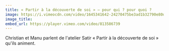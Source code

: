 ```yaml
---
title: « Partir à la découverte de soi » – pour qui ? pour quoi ?
image: https://i.vimeocdn.com/video/1645341642-24270475be3ad1b32790e80de5dc1f644ef79ba9ddf1acd387aa73446e59a79a-d
image_title:
embed_url: https://player.vimeo.com/video/813586739
---
```


Christian et Manu parlent de l'atelier Satir « Partir à la découverte de soi » qu'ils animent.
